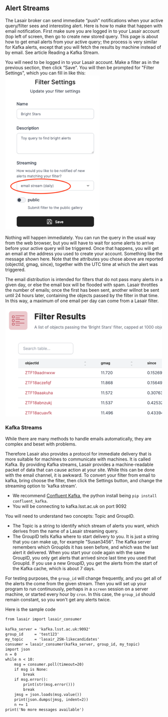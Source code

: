 ## Alert Streams

The Lasair broker can send immediate “push” notifications when your active query/filter sees and interesting alert. Here is how to make that happen with email notification. First make sure you are logged in to your Lasair account (top left of screen, then go to create new stored query. This page is about how to get email alerts from your active query; the process is very similar for Kafka alerts, except that you will fetch the results by machine instead of by email. See article Reading a Kafka Stream.

You will need to be logged in to your Lasair account. Make a filter as in the
previous section, then click “Save". You will then be prompted for "Filter Settings", which you can fill in like this:
<img src="../_images/alert-streams/filter_settings.png" width="300px"/>

Nothing will happen immediately. You can run the query in the usual way from the web browser, but you will have to wait for some alerts to arrive before your active query will be triggered. Once that happens, you will get an email at the address you used to create your account. Something like the message shown here. Note that the attributes you chose above are reported (objectId, gmag, since), together with the UTC time at which the alert was triggered.

The email distribution is intended for filters that do not pass many alerts 
in a given day, or else the email box will be flooded with spam. Lasair throttles
the number of emails; once the first has been sent, another willnot be sent until 24
hours later, containing the objects passed by the filter in that time. In this 
way, a maximum of one email per day can come from a Lasair filter.

<img src="../_images/alert-streams/filter_results.png" width="500px"/>

### Kafka Streams

While there are many methods to handle emails automatically, they are complex and beset with problems. 

Therefore Lasair also provides a protocol for immediate delivery that is more suitable for machines to communicate with machines. It is called Kafka.
By providing Kafka streams, Lasair provides a machine-readable packet of data that can cause action at your site. 
While this can be done with the email channel, it is awkward. To convert your filter from email to kafka, bring 
choose the filter, then click the Settings button, and change the streaming option to 'kafka stream'.

*   We recommend [Confluent Kafka](https://pypi.org/project/confluent-kafka/), the python install being `pip install confluent_kafka`.
*   You will be connecting to kafka.lsst.ac.uk on port 9092

You will need to understand two concepts: Topic and GroupID. 

*  The Topic is a string to identify which stream of alerts you want, which derives from the name of a Lasair streaming query. 
*  The GroupID tells Kafka where to start delivery to you. It is just a string that you can make up, for example "Susan3456". The Kafka server remembers which GroupIds it has seen before, and which was the last alert it delivered. When you start your code again with the same GroupID, you only get alerts that arrived since last time you used that GroupId. If you use a new GroupID, you get the alerts from the start of the Kafka cache, which is about 7 days.

For testing purposes, the `group_id` will change frequently, and you get all of the alerts
the come from the given stream. Then you will set up your program to run continuously,
perhaps in a `screen` session on a server machine, or started every hour by `cron`. 
In this case, the `group_id` should remain constant, so you won't get any alerts twice.

Here is the sample code
```
from lasair import lasair_consumer

kafka_server = 'kafka.lsst.ac.uk:9092'
group_id     = 'test123'
my_topic     = 'lasair_2SN-likecandidates'
consumer = lasair_consumer(kafka_server, group_id, my_topic)
import json
n = 0
while n < 10:
    msg = consumer.poll(timeout=20)
    if msg is None:
        break
    if msg.error():
        print(str(msg.error()))
        break
    jmsg = json.loads(msg.value())
    print(json.dumps(jmsg, indent=2))
    n += 1
print('No more messages available')
```
